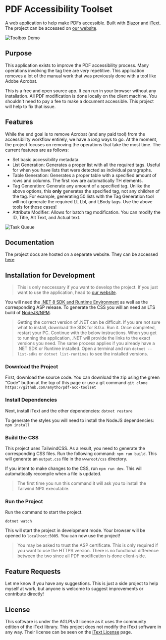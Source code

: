 # PDF Accessibility Toolset
A web application to help make PDFs accessible. Built with [Blazor](https://dotnet.microsoft.com/en-us/apps/aspnet/web-apps/blazor) and [iText](https://itextpdf.com/).
The project can be accessed on [our website](https://pdf-accessibility.tools).

![Toolbox Demo](https://github.com/aMytho/Pdf-Acc-Toolset/assets/58316242/7f90bd11-3cc1-4f9a-8728-1d2f6994947a)


## Purpose

This application exists to improve the PDF accessibility process. Many operations involving the tag tree are *very* repetitive. This application removes a lot of the manual work that was previously done with a tool like Adobe Acrobat.

This is a free and open source app. It can run in your browser without any installation. All PDF modification is done locally on the client machine. You shouldn't need to pay a fee to make a document accessible. This project will help to fix that issue.

## Features

While the end goal is to remove Acrobat (and any paid tool) from the accessibility workflow entirely, we have a *long* ways to go. At the moment, the project focuses on removing the operations that take the most time. The current features are as follows:

- Set basic accessibility metadata.
- List Generation: Generates a proper list with all the required tags. Useful for when you have lists that were detected as individual paragraphs.
- Table Generation: Generates a proper table with a specified amount of rows and columns. The first row are automatically TH elements.
- Tag Generation: Generate any amount of a specified tag. Unlike the above options, this **only** generates the specified tag, not any children of the tag. For example, generating 50 lists with the Tag Generation tool will not generate the required LI, Lbl, and LBody tags. Use the above tools for those cases!
- Attribute Modifier: Allows for batch tag modification. You can modify the ID, Title, Alt Text, and Actual text.

![Task Queue](https://github.com/aMytho/Pdf-Acc-Toolset/assets/58316242/907eb38b-eb18-421a-acd2-8cd2fae5e56b)

## Documentation
The project docs are hosted on a separate website. They can be accessed [here](https://docs.pdf-accessibility.tools/docs)

## Installation for Development

> This is only neccessary if you want to develop the project. If you just want to use the application, head to [our website](https://pdf-accessibility.tools).

You will need the [.NET 8 SDK and Runtime Environment](https://dotnet.microsoft.com/en-us/download/dotnet/8.0) as well as the corresponding ASP release. To generate the CSS you will an need an LTS build of [NodeJS/NPM](https://nodejs.org/en).

> Getting the correct version of .NET can be difficult. If you are not sure what to install, download the SDK for 8.0.x. Run it. Once completed, restart your PC. Continue with the below instructions. When you get to running the application, .NET will provide the links to the exact versions you need.
> The same process applies if you already have a .NET SDK or Runtime installed. Open a terminal and run `dotnet --list-sdks` or `dotnet list-runtimes` to see the installed versions.

### Download the Project

First, download the source code. You can download the zip using the green "Code" button at the top of this page or use a git command `git clone https://github.com/amytho/pdf-acc-toolset`

### Install Dependencies

Next, install iText and the other dependencies: `dotnet restore`

To generate the styles you will need to install the NodeJS dependencies: `npm install`

### Build the CSS

This project uses TailwindCSS. As a result, you need to generate the corresponding CSS files.
Run the following command: `npm run build`. This will generate an `output.css` file in the `wwwroot/css` directory.

If you intent to make changes to the CSS, run `npm run dev`. This will automatically recompile when a file is updated.

> The first time you run this command it will ask you to install the Tailwind NPX executable.

### Run the Project

Run the command to start the project.

`dotnet watch`

This will start the project in development mode. Your browser will be opened to `localhost:5005`. You can now use the project!

> You may be asked to trust the ASP certificate. This is only required if you want to use the HTTPS version. There is no functional difference between the two since all PDF modification is done client-side.

## Feature Requests

Let me know if you have any suggestions. This is just a side project to help myself at work, but anyone is welcome to suggest improvements or contribute directly!

## License

This software is under the AGLPLv3 license as it uses the community edition of the iText library.
This project does not modify the iText software in any way.
Their license can be seen on the [iText License](https://itextpdf.com/how-buy/legal/agpl-gnu-affero-general-public-license) page.
